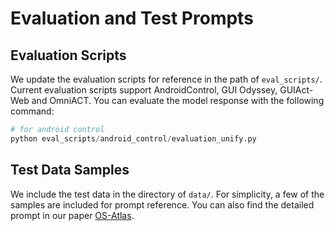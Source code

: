 # Evaluation and Test Prompts

## Evaluation Scripts
We update the evaluation scripts for reference in the path of ``eval_scripts/``. Current evaluation scripts support AndroidControl, GUI Odyssey, GUIAct-Web and OmniACT.
You can evaluate the model response with the following command:

```python
# for android control
python eval_scripts/android_control/evaluation_unify.py
```

## Test Data Samples
We include the test data in the directory of ``data/``. For simplicity, a few of the samples are included for prompt reference. You can also find the detailed prompt in our paper [OS-Atlas](https://arxiv.org/abs/2410.23218).
